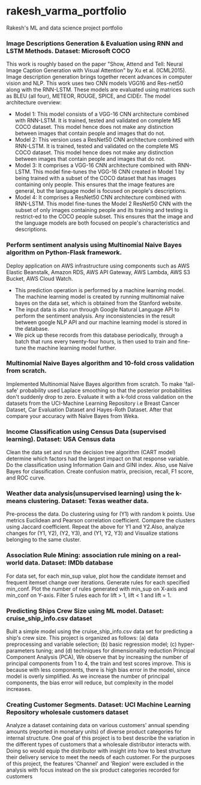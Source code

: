 # rakesh_varma_portfolio
Rakesh's ML and data science project portfolio

### Image Descriptions Generation & Evaluation using RNN and LSTM Methods. Dataset: Microsoft COCO
This work is roughly based on the paper "Show, Attend and Tell: Neural Image Caption Generation with Visual Attention" by Xu et al. (ICML2015). Image description generation brings together recent advances in computer vision and NLP. This work uses two CNN models VGG16 and Res-net50 along with the RNN-LSTM. These models are evaluated using matrices such as BLEU (all four), METEOR, ROUGE, SPICE, and CIDEr.
The model architecture overview:
* Model 1: This model consists of a VGG-16 CNN architecture combined with RNN-LSTM. It is trained, tested and validated on complete MS COCO dataset. This model hence does not make any distinction between images that contain people and images that do not.
* Model 2: This version uses a ResNet50 CNN architecture combined with RNN-LSTM. It is trained, tested and validated on the complete MS COCO dataset. This model hence does not make any distinction between images that contain people and images that do not.
* Model 3: It comprises a VGG-16 CNN architecture combined with RNN-LSTM. This model fine-tunes the VGG-16 CNN created in Model 1 by being trained with a subset of the COCO dataset that has images containing only people. This ensures that the image features are general, but the language model is focused on people's descriptions.
* Model 4: It comprises a ResNet50 CNN architecture combined with RNN-LSTM. This model fine-tunes the Model 2 ResNet50 CNN with the subset of only images containing people and its training and testing is restrict-ed to the COCO people subset. This ensures that the image and the language models are both focused on people's characteristics and descriptions.


### Perform sentiment analysis using Multinomial Naive Bayes algorithm on Python-Flask framework. 
Deploy application on AWS infrastructure using components such as AWS Elastic Beanstalk, Amazon RDS, AWS API Gateway, AWS Lambda, AWS S3 Bucket, AWS Cloud Watch.
* This prediction operation is performed by a machine learning model. The machine learning model is created by running multinomial naïve bayes on the data set, which is obtained from the Stanford website.
* The input data is also run through Google Natural Language API to perform the sentiment analysis. Any inconsistencies in the result between google NLP API and our machine learning model is stored in the database.
* We pick up these records from this database periodically, through a batch that runs every twenty-four hours, is then used to train and fine-tune the machine learning model further.


### Multinomial Naive Bayes algorithm and 10-fold cross validation from scratch.
Implemented Multinomial Naive Bayes algorithm from scratch. To make 'fail-safe' probability used Laplace smoothing so that the posterior probabilities don't suddenly drop to zero. Evaluate it with a k-fold cross validation on the datasets from the UCI-Machine Learning Repository i.e Breast Cancer Dataset, Car Evaluation Dataset and Hayes-Roth Dataset. After that compare your accuracy with Naïve Bayes from Weka.
 
 
### Income Classification using Census Data (supervised learning). Dataset: USA Census data
Clean the data set and run the decision tree algorithm (CART model) determine which factors had the largest impact on that response variable. Do the classification using Information Gain and GINI index. Also, use Naïve Bayes for classification. Create confusion matrix, precision, recall, F1 score, and ROC curve.


### Weather data analysis(unsupervised learning) using the k-means clustering. Dataset: Texas weather data.
Pre-process the data. Do clustering using for (Y1) with random k points. Use metrics Euclidean and Pearson correlation coefficient. Compare the clusters using Jaccard coefficient. Repeat the above for Y1 and Y2.Also, analyze changes for (Y1, Y2), (Y2, Y3), and (Y1, Y2, Y3) and Visualize stations belonging to the same cluster.


### Association Rule Mining: association rule mining on a real-world data. Dataset: IMDb database
For data set, for each min_sup value, plot how the candidate itemset and frequent itemset change over iterations. Generate rules for each specified min_conf. Plot the number of rules generated with min_sup on X-axis and min_conf on Y-axis. Filter 5 rules each for lift > 1, lift < 1 and lift = 1.


### Predicting Ships Crew Size using ML model. Dataset: cruise_ship_info.csv dataset
Built a simple model using the cruise_ship_info.csv data set for predicting a ship's crew size. This project is organized as
follows: (a) data preprocessing and variable selection; (b) basic regression model; (c) hyper-parameters tuning; and (d) techniques for dimensionality reduction Principal Component Analysis (PCA), We observe that by increasing the number of principal components from 1 to 4, the train and test scores improve. This is because with less components, there is high bias error in the model, since model is overly simplified. As we increase the number of principal components, the bias error will reduce, but complexity in the model increases.


### Creating Customer Segments. Dataset: UCI Machine Learning Repository wholesale customers dataset
Analyze a dataset containing data on various customers' annual spending amounts (reported in monetary units) of diverse product categories for internal structure. One goal of this project is to best describe the variation in the different types of customers that a wholesale distributor interacts with. Doing so would equip the distributor with insight into how to best structure their delivery service to meet the needs of each customer. For the purposes of this project, the features 'Channel' and 'Region' were excluded in the analysis with focus instead on the six product categories recorded for customers
